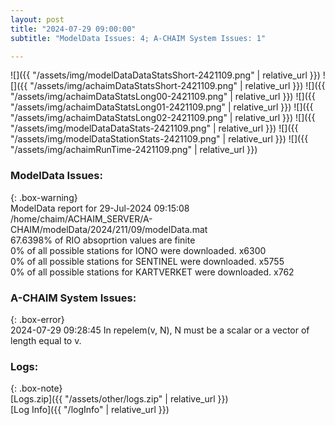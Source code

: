 ```yaml
---
layout: post
title: "2024-07-29 09:00:00"
subtitle: "ModelData Issues: 4; A-CHAIM System Issues: 1"

---
```


![]({{ "/assets/img/modelDataDataStatsShort-2421109.png" | relative_url }})
![]({{ "/assets/img/achaimDataStatsShort-2421109.png" | relative_url }})
![]({{ "/assets/img/achaimDataStatsLong00-2421109.png" | relative_url }})
![]({{ "/assets/img/achaimDataStatsLong01-2421109.png" | relative_url }})
![]({{ "/assets/img/achaimDataStatsLong02-2421109.png" | relative_url }})
![]({{ "/assets/img/modelDataDataStats-2421109.png" | relative_url }})
![]({{ "/assets/img/modelDataStationStats-2421109.png" | relative_url }})
![]({{ "/assets/img/achaimRunTime-2421109.png" | relative_url }})


### ModelData Issues:  
  
{: .box-warning}  
 ModelData report for 29-Jul-2024 09:15:08   
 /home/chaim/ACHAIM_SERVER/A-CHAIM/modelData/2024/211/09/modelData.mat   
 67.6398% of RIO absoprtion values are finite   
 0% of all possible stations for IONO were downloaded. x6300   
 0% of all possible stations for SENTINEL were downloaded. x5755   
 0% of all possible stations for KARTVERKET were downloaded. x762   
  
### A-CHAIM System Issues:  
  
{: .box-error}  
2024-07-29 09:28:45 In repelem(v, N), N must be a scalar or a vector of length equal to v.  

### Logs:  
  
{: .box-note}  
[Logs.zip]({{ "/assets/other/logs.zip" | relative_url }})  
[Log Info]({{ "/logInfo" | relative_url }})  
